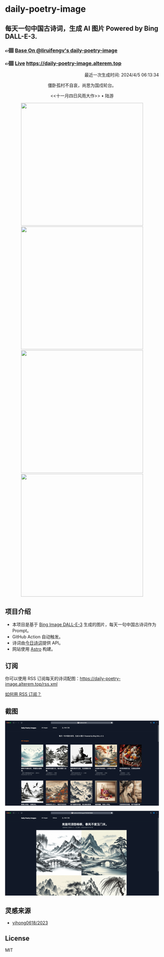 
# daily-poetry-image

## 每天一句中国古诗词，生成 AI 图片 Powered by Bing DALL-E-3.

### 👉🏽 [Base On @liruifengv's daily-poetry-image](https://github.com/liruifengv/daily-poetry-image)

### 👉🏽 [Live](https://daily-poetry-image.alterem.top/) https://daily-poetry-image.alterem.top

<p align="right">
  最近一次生成时间: 2024/4/5 06:13:34
</p>
<p align="center">
僵卧孤村不自哀，尚思为国戍轮台。
</p>
<p align="center">
<<十一月四日风雨大作>> • 陆游
</p>
<p align="center">
<img src="https://tse3.mm.bing.net/th/id/OIG1.sJ2FUXO99eVwFwLFEkG_" height="400" width="400" />
<img src="https://tse1.mm.bing.net/th/id/OIG1.0sXmcLIOFtZNle7HZK26" height="400" width="400" />
<img src="https://tse3.mm.bing.net/th/id/OIG1.jdMdtpDz282NxLMBEmy7" height="400" width="400" />
<img src="https://tse4.mm.bing.net/th/id/OIG1.Pk.mij_NRTy6lbWpa.h." height="400" width="400" />
</p>

## 项目介绍

-   本项目是基于 [Bing Image DALL-E-3](https://www.bing.com/images/create) 生成的图片，每天一句中国古诗词作为 Prompt。
-   GitHub Action 自动触发。
-   诗词由[今日诗词](https://www.jinrishici.com/)提供 API。
-   网站使用 [Astro](https://astro.build) 构建。

## 订阅

你可以使用 RSS 订阅每天的诗词配图：https://daily-poetry-image.alterem.top/rss.xml

[如何用 RSS 订阅？](https://zhuanlan.zhihu.com/p/55026716)

## 截图

![图片列表](./screenshots/Snipaste_2023-12-28_21-00-26.png)

![图片详情](./screenshots/Snipaste_2023-12-28_21-00-53.png)

## 灵感来源

-   [yihong0618/2023](https://github.com/yihong0618/2023)

## License

MIT
